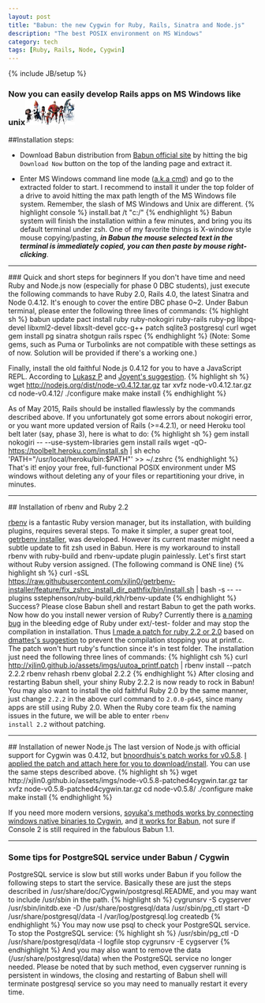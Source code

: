 ```yaml
---
layout: post
title: "Babun: the new Cygwin for Ruby, Rails, Sinatra and Node.js"
description: "The best POSIX environment on MS Windows"
category: tech
tags: [Ruby, Rails, Node, Cygwin]
---
```

{% include JB/setup %}
### Now you can easily develop Rails apps on MS Windows like unix<img src="/assets/imgs/users.jpg"  alt="major incredible roles" width="20%"/>

##Installation steps:
- Download Babun distribution from <a href="http://babun.github.io">Babun official site</a> by hitting the big <code>Download Now</code> button on the top of the landing page and extract it.

- Enter MS Windows command line mode (<a href="https://www.youtube.com/watch?v=JOrY5PEo-iE">a.k.a cmd</a>) and go to the extracted folder to start. I recommend to install it under the top folder of a drive to avoid hitting the max path length of the MS Windows file system. Remember, the slash of MS Windows and Unix are different.
{% highlight console %}
install.bat /t "c:/"
{% endhighlight %}
Babun system will finish the installation within a few minutes, and bring you its default terminal under zsh.  One of my favorite things is X-window style mouse copying/pasting, <em><strong>in Babun the mouse selected text in the terminal is immediately copied, you can then paste by mouse right-clicking</strong></em>.
<hr>
### Quick and short steps for beginners
If you don't have time and need Ruby and Node.js now (especially for phase 0 DBC students), just execute the following commands to have Ruby 2.0, Rails 4.0, the latest Sinatra and Node 0.4.12. It's enough to cover the entire DBC phase 0~2.  Under Babun terminal, please enter the following three lines of commands:
{% highlight sh %}
babun update
pact install ruby ruby-nokogiri ruby-rails ruby-pg libpq-devel libxml2-devel libxslt-devel gcc-g++ patch sqlite3 postgresql curl wget
gem install pg sinatra shotgun rails rspec
{% endhighlight %}
(Note: Some gems, such as Puma or Turbolinks are not compatible with these settings as of now. Solution will be provided if there's a working one.)

Finally, install the old faithful Node.js 0.4.12 for you to have a JavaScript REPL. According to <a href="https://github.com/babun/babun/issues/216">Lukasz P</a> and <a href="https://github.com/joyent/node/wiki/Installation#building-on-cygwin">Joyent's suggestion</a>.
{% highlight sh %}
wget http://nodejs.org/dist/node-v0.4.12.tar.gz
tar xvfz node-v0.4.12.tar.gz
cd node-v0.4.12/
./configure
make
make install
{% endhighlight %}

As of May 2015, Rails should be installed flawlessly by the commands described above. If you unfortunately got some errors about nokogiri error, or you want more updated version of Rails (>=4.2.1), or need Heroku tool belt later (say, phase 3), here is what to do:
{% highlight sh %}
gem install nokogiri -- --use-system-libraries
gem install rails
wget -qO- https://toolbelt.heroku.com/install.sh | sh
echo 'PATH="/usr/local/heroku/bin:$PATH"' >> ~/.zshrc
{% endhighlight %}
That's it! enjoy your free, full-functional POSIX environment under MS windows without deleting any of your files or repartitioning your drive, in minutes.

<hr>
## Installation of rbenv and Ruby 2.2

<a href="https://github.com/sstephenson/rbenv">rbenv</a> is a fantastic Ruby version manager, but its installation, with building plugins, requires several steps. To make it simpler, a super great tool, <a href="http://getrbenv.com/">getrbenv installer</a>, was developed. However its current master might need a subtle update to fit zsh used in Babun.  Here is my workaround to install rbenv with ruby-build and rbenv-update plugin painlessly. Let's first start without Ruby version assigned. (The following command is ONE line)
{% highlight sh %}
curl -sSL https://raw.githubusercontent.com/xjlin0/getrbenv-installer/feature/fix_zshrc_install_dir_pathfix/bin/install.sh | bash -s -- --plugins sstephenson/ruby-build,rkh/rbenv-update
{% endhighlight %}
Success? Please close Babun shell and restart Babun to get the path works. Now how do you install newer version of Ruby? Currently there is <a href="https://bugs.ruby-lang.org/issues/11065">a naming bug</a> in the bleeding edge of Ruby under ext/-test- folder and may stop the compilation in installation. Thus <a href="/assets/imgs/uutoa_printf.patch">I made a patch for ruby 2.2 or 2.0</a> based on <a href="https://github.com/babun/babun/issues/93">dmattes's suggestion</a> to prevent the compilation stopping you at printf.c. The patch won't hurt ruby's function since it's in test folder. The installation just need the following three lines of commands:
{% highlight csh %}
 curl http://xjlin0.github.io/assets/imgs/uutoa_printf.patch | rbenv install --patch 2.2.2
rbenv rehash
rbenv global 2.2.2
{% endhighlight %}
After closing and restarting Babun shell, your shiny Ruby 2.2.2 is now ready to rock in Babun! You may also want to install the old faithful Ruby 2.0 by the same manner, just change <code>2.2.2</code> in the above curl command to <code>2.0.0-p645</code>, since many apps are still using Ruby 2.0.  When the Ruby core team fix the naming issues in the future, we will be able to enter <code>rbenv install 2.2</code> without patching.

<hr>
## Installation of newer Node.js
The last version of Node.js with official support for Cygwin was 0.4.12, but <a href="https://github.com/joyent/node/issues/1734">bnoordhuis's patch works for v0.5.8</a>.  <a href="/assets/imgs/node-v0.5.8-patched4cygwin.tar.gz">I applied the patch and attach here for you to download/install</a>. You can use the same steps described above.
{% highlight sh %}
wget http://xjlin0.github.io/assets/imgs/node-v0.5.8-patched4cygwin.tar.gz
tar xvfz node-v0.5.8-patched4cygwin.tar.gz
cd node-v0.5.8/
./configure
make
make install
{% endhighlight %}

If you need more modern versions, <a href="http://soyuka.me/using-nodejs-with-cygwin-v0-10-25/">soyuka's methods works by connecting windows native binaries to Cygwin</a>, and <a href="https://github.com/babun/babun/issues/216">it works for Babun</a>, not sure if Console 2 is still required in the fabulous Babun 1.1.
<hr>

### Some tips for PostgreSQL service under Babun / Cygwin
PostgreSQL service is slow but still works under Babun if you follow the following steps to start the service. Basically these are just the steps described in /usr/share/doc/Cygwin/postgresql.README, and you may want to include /usr/sbin in the path.
{% highlight sh %}
cygrunsrv -S cygserver
/usr/sbin/initdb.exe -D /usr/share/postgresql/data
/usr/sbin/pg_ctl start -D /usr/share/postgresql/data -l /var/log/postgresql.log
createdb
{% endhighlight %}
You may now use psql to check your PostgreSQL service.  To stop the PostgreSQL service:
{% highlight sh %}
/usr/sbin/pg_ctl -D /usr/share/postgresql/data -l logfile stop
cygrunsrv -E cygserver
{% endhighlight %}
And you may also want to remove the data (/usr/share/postgresql/data) when the PostgreSQL service no longer needed.  Please be noted that by such method, even cygserver running is persistent in windows, the closing and restarting of Babun shell will terminate postgresql service so you may need to manually restart it every time.
